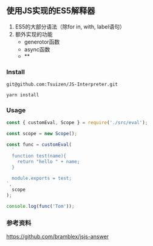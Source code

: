 ## 使用JS实现的ES5解释器
1. ES5的大部分语法（除for in, with, label语句）
2. 额外实现的功能
   - generotor函数
   - async函数
   - **

### Install
```
git@github.com:Tsuizen/JS-Interpreter.git
```
```
yarn install
```
### Usage
```javascript
const { customEval, Scope } = require('./src/eval');

const scope = new Scope();

const func = customEval(
  `
  function test(name){
    return "hello " + name;
  }
  
  module.exports = test;
`,
  scope
);

console.log(func('Tom'));


```
### 参考资料
https://github.com/bramblex/jsjs-answer